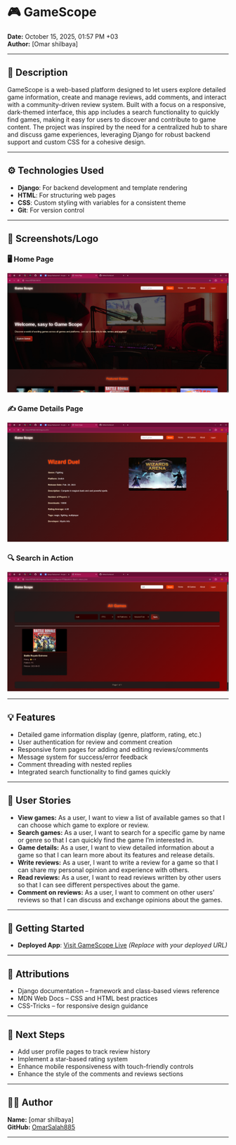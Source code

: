 # 🎮 GameScope

**Date:** October 15, 2025, 01:57 PM +03  
**Author:** [Omar shilbaya]  

---

## 📝 Description

GameScope is a web-based platform designed to let users explore detailed game information, create and manage reviews, add comments, and interact with a community-driven review system. Built with a focus on a responsive, dark-themed interface, this app includes a search functionality to quickly find games, making it easy for users to discover and contribute to game content. The project was inspired by the need for a centralized hub to share and discuss game experiences, leveraging Django for robust backend support and custom CSS for a cohesive design.

---

## ⚙️ Technologies Used
- **Django**: For backend development and template rendering  
- **HTML**: For structuring web pages  
- **CSS**: Custom styling with variables for a consistent theme  
- **Git**: For version control  

---

## 📸 Screenshots/Logo

### 🖥️ Home Page  
![Home Page Screenshot](./gamescope_app/static/images/home1.png)


### ✍️ Game Details Page  
![Game Details Screenshot](./gamescope_app/static/images/game_details.png)


### 🔍 Search in Action  
![Search Screenshot](./gamescope_app/static/images/search.png)




---

## 💡 Features
- Detailed game information display (genre, platform, rating, etc.)  
- User authentication for review and comment creation  
- Responsive form pages for adding and editing reviews/comments  
- Message system for success/error feedback  
- Comment threading with nested replies  
- Integrated search functionality to find games quickly  

---

## 📝 User Stories
- **View games:** As a user, I want to view a list of available games so that I can choose which game to explore or review.  
- **Search games:** As a user, I want to search for a specific game by name or genre so that I can quickly find the game I’m interested in.  
- **Game details:** As a user, I want to view detailed information about a game so that I can learn more about its features and release details.  
- **Write reviews:** As a user, I want to write a review for a game so that I can share my personal opinion and experience with others.  
- **Read reviews:** As a user, I want to read reviews written by other users so that I can see different perspectives about the game.  
- **Comment on reviews:** As a user, I want to comment on other users’ reviews so that I can discuss and exchange opinions about the games.

---

## 🚀 Getting Started
- **Deployed App**: [Visit GameScope Live](https://example.com/gamescope) *(Replace with your deployed URL)*  

---

## 🙌 Attributions
- Django documentation – framework and class-based views reference  
- MDN Web Docs – CSS and HTML best practices  
- CSS-Tricks – for responsive design guidance  


---


## 🔮 Next Steps
- Add user profile pages to track review history  
- Implement a star-based rating system  
- Enhance mobile responsiveness with touch-friendly controls  
- Enhance the style of the comments and reviews sections 

---

## 🧑‍💻 Author
**Name:** [omar shilbaya]  
**GitHub:** [OmarSalah885](https://github.com/OmarSalah885)

---
